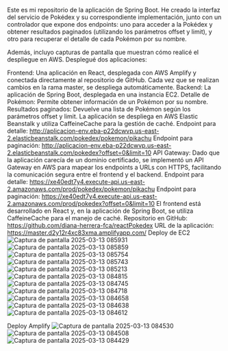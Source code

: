 Este es mi repositorio de la aplicación de Spring Boot. He creado la interfaz del servicio de Pokédex y su correspondiente implementación, junto con un controlador que expone dos endpoints: uno para acceder a la Pokédex y obtener resultados paginados (utilizando los parámetros offset y limit), y otro para recuperar el detalle de cada Pokémon por su nombre.

Además, incluyo capturas de pantalla que muestran cómo realicé el despliegue en AWS. Desplegué dos aplicaciones:

Frontend: Una aplicación en React, desplegada con AWS Amplify y conectada directamente al repositorio de GitHub. Cada vez que se realizan cambios en la rama master, se despliega automáticamente.
Backend: La aplicación de Spring Boot, desplegada en una instancia EC2.
Detalle de Pokémon: Permite obtener información de un Pokémon por su nombre.
Resultados paginados: Devuelve una lista de Pokémon según los parámetros offset y limit.
La aplicación se despliega en AWS Elastic Beanstalk y utiliza CaffeineCache para la gestión de caché.
Endpoint para detalle:
http://aplicacion-env.eba-p22dcwvp.us-east-2.elasticbeanstalk.com/pokedex/pokemon/pikachu
Endpoint para paginación:
http://aplicacion-env.eba-p22dcwvp.us-east-2.elasticbeanstalk.com/pokedex?offset=0&limit=10
API Gateway:
Dado que la aplicación carecía de un dominio certificado, se implementó un API Gateway en AWS para mapear los endpoints a URLs con HTTPS, facilitando la comunicación segura entre el frontend y el backend.
Endpoint para detalle:
https://xe40edt7y4.execute-api.us-east-2.amazonaws.com/prod/pokedex/pokemon/pikachu
Endpoint para paginación:
https://xe40edt7y4.execute-api.us-east-2.amazonaws.com/prod/pokedex?offset=0&limit=10
El frontend está desarrollado en React y, en la aplicación de Spring Boot, se utiliza CaffeineCache para el manejo de caché.
Repositorio en GitHub:
https://github.com/diana-herrera-fca/reactPokedex
URL de la aplicación:
https://master.d2y12r4xc83xma.amplifyapp.com/
Deploy de EC2
![Captura de pantalla 2025-03-13 085931](https://github.com/user-attachments/assets/8c2517c5-b237-4243-b0e0-91bce27c5a57)
![Captura de pantalla 2025-03-13 085859](https://github.com/user-attachments/assets/296aae4b-3b61-4f37-aca5-956eee848eac)
![Captura de pantalla 2025-03-13 085754](https://github.com/user-attachments/assets/fb84b11e-ec1a-46a9-83a9-498c3d021c04)
![Captura de pantalla 2025-03-13 085743](https://github.com/user-attachments/assets/fe8c2ad2-c41a-4853-8665-8130590b9883)
![Captura de pantalla 2025-03-13 085213](https://github.com/user-attachments/assets/39a3ace4-6c5e-4780-b298-bf471f27efc6)
![Captura de pantalla 2025-03-13 084815](https://github.com/user-attachments/assets/9ee65575-693c-4392-951e-4901c8780e9c)
![Captura de pantalla 2025-03-13 084745](https://github.com/user-attachments/assets/40325881-1be5-415d-b989-c87b82550592)
![Captura de pantalla 2025-03-13 084718](https://github.com/user-attachments/assets/df090779-73d8-44a8-8071-cb7c83458f8a)
![Captura de pantalla 2025-03-13 084658](https://github.com/user-attachments/assets/a852a98f-4b3c-4189-8719-8eca81b6e22d)
![Captura de pantalla 2025-03-13 084638](https://github.com/user-attachments/assets/2d7798d8-b1c8-4cbe-9f04-ceb91635d425)
![Captura de pantalla 2025-03-13 084612](https://github.com/user-attachments/assets/4bc01095-e7a5-4183-9c76-07f29def371b)

Deploy Amplify 
![Captura de pantalla 2025-03-13 084530](https://github.com/user-attachments/assets/161fb93d-0a7d-4709-bf42-2c7e127d8767)
![Captura de pantalla 2025-03-13 084508](https://github.com/user-attachments/assets/a9565f9c-6d4f-46a9-9005-e2206d5447a7)
![Captura de pantalla 2025-03-13 084429](https://github.com/user-attachments/assets/a773192e-d1ef-44b9-9beb-b54c8d260bb5)
